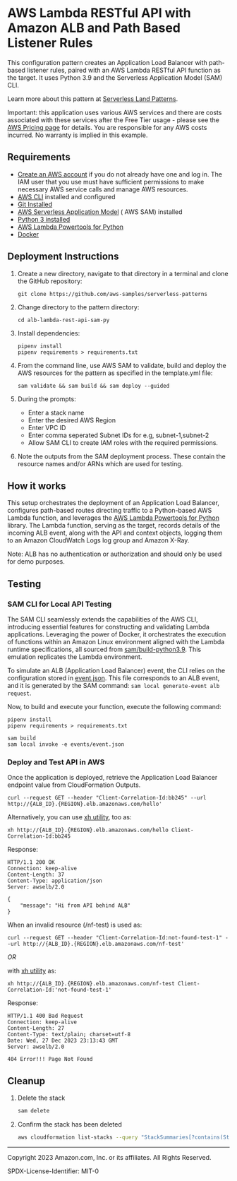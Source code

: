 # AWS Lambda RESTful API with Amazon ALB and Path Based Listener Rules

This configuration pattern creates an Application Load
Balancer with path-based listener rules, paired with an AWS Lambda RESTful API function as the target. It uses  Python 3.9 and the Serverless Application Model (SAM) CLI.

Learn more about this pattern
at [Serverless Land Patterns](https://serverlessland.com/patterns/alb-lambda-rest-api-sam-py).

Important: this application uses various AWS services and there are costs associated with these services after the Free
Tier usage - please see the [AWS Pricing page](https://aws.amazon.com/pricing/) for details. You are responsible for any
AWS costs incurred. No warranty is implied in this example.

## Requirements

* [Create an AWS account](https://portal.aws.amazon.com/gp/aws/developer/registration/index.html) if you do not already
  have one and log in. The IAM user that you use must have sufficient permissions to make necessary AWS service calls
  and manage AWS resources.
* [AWS CLI](https://docs.aws.amazon.com/cli/latest/userguide/install-cliv2.html) installed and configured
* [Git Installed](https://git-scm.com/book/en/v2/Getting-Started-Installing-Git)
* [AWS Serverless Application Model](https://docs.aws.amazon.com/serverless-application-model/latest/developerguide/serverless-sam-cli-install.html) (
  AWS SAM) installed
* [Python 3 installed](https://www.python.org/downloads/)
* [AWS Lambda Powertools for Python](https://docs.powertools.aws.dev/lambda/python/latest/)
* [Docker](https://www.docker.com/products/docker-desktop/)

## Deployment Instructions

1. Create a new directory, navigate to that directory in a terminal and clone the GitHub repository:
    ``` 
    git clone https://github.com/aws-samples/serverless-patterns
    ```
2. Change directory to the pattern directory:
    ```
    cd alb-lambda-rest-api-sam-py
    ```
3. Install dependencies:
    ```
    pipenv install
    pipenv requirements > requirements.txt
    ```
4. From the command line, use AWS SAM to validate, build and deploy the AWS resources for the pattern as specified in the template.yml file:
    ```
    sam validate && sam build && sam deploy --guided
    ```
5. During the prompts:
    * Enter a stack name
    * Enter the desired AWS Region
    * Enter VPC ID
    * Enter comma seperated Subnet IDs for e.g, subnet-1,subnet-2
    * Allow SAM CLI to create IAM roles with the required permissions.
   
6. Note the outputs from the SAM deployment process. These contain the resource names and/or ARNs which are used for
   testing.

## How it works

This setup orchestrates the deployment of an Application Load Balancer, configures path-based routes directing traffic
to a Python-based AWS Lambda function, and leverages
the [AWS Lambda Powertools for Python](https://docs.powertools.aws.dev/lambda/python/latest/core/event_handler/api_gateway/#application-load-balancer)
library. The Lambda function, serving as the target, records details of the incoming ALB event, along with the API and
context objects, logging them to an Amazon CloudWatch Logs log group and Amazon X-Ray.

Note: ALB has no authentication or authorization and should only be used for demo purposes.

## Testing

### SAM CLI for Local API Testing

The SAM CLI seamlessly extends the capabilities of the AWS CLI, introducing essential features for constructing and validating Lambda applications. Leveraging the power of Docker, it orchestrates the execution of functions within an Amazon Linux environment aligned with the Lambda runtime specifications, all sourced from [sam/build-python3.9](https://gallery.ecr.aws/sam/build-python3.9). 
This emulation replicates the Lambda environment.

To simulate an ALB (Application Load Balancer) event, the CLI relies on the configuration stored in [event.json](./events/event.json). This file corresponds to an ALB event, and it is generated by the SAM command: `sam local generate-event alb request`.

Now, to build and execute your function, execute the following command:


```commandline
pipenv install
pipenv requirements > requirements.txt

sam build
sam local invoke -e events/event.json
```

### Deploy and Test API in AWS

Once the application is deployed, retrieve the Application Load Balancer endpoint value from CloudFormation Outputs.

```commandline
curl --request GET --header "Client-Correlation-Id:bb245" --url http://{ALB_ID}.{REGION}.elb.amazonaws.com/hello'
```

Alternatively, you can use [xh utility](https://github.com/ducaale/xh), too as:

```commandline
xh http://{ALB_ID}.{REGION}.elb.amazonaws.com/hello Client-Correlation-Id:bb245
```

Response:

```commandline
HTTP/1.1 200 OK
Connection: keep-alive
Content-Length: 37
Content-Type: application/json
Server: awselb/2.0

{
    "message": "Hi from API behind ALB"
}

```

When an invalid resource (/nf-test) is used as:

```commandline
curl --request GET --header "Client-Correlation-Id:not-found-test-1" --url http://{ALB_ID}.{REGION}.elb.amazonaws.com/nf-test'
```
_OR_ 

with  [xh utility](https://github.com/ducaale/xh) as:

```commandline
xh http://{ALB_ID}.{REGION}.elb.amazonaws.com/nf-test Client-Correlation-Id:'not-found-test-1'
```

Response:

```commandline
HTTP/1.1 400 Bad Request
Connection: keep-alive
Content-Length: 27
Content-Type: text/plain; charset=utf-8
Date: Wed, 27 Dec 2023 23:13:43 GMT
Server: awselb/2.0

404 Error!!! Page Not Found

```

## Cleanup

1. Delete the stack
    ```bash
    sam delete
    ```
2. Confirm the stack has been deleted
    ```bash
    aws cloudformation list-stacks --query "StackSummaries[?contains(StackName,'STACK_NAME')].StackStatus"
    ```

----
Copyright 2023 Amazon.com, Inc. or its affiliates. All Rights Reserved.

SPDX-License-Identifier: MIT-0
